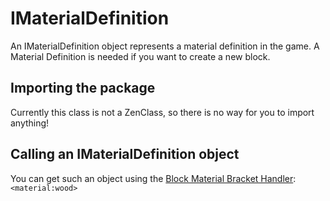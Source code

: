 # IMaterialDefinition

An IMaterialDefinition object represents a material definition in the game. A Material Definition is needed if you want to create a new block.

## Importing the package
Currently this class is not a ZenClass, so there is no way for you to import anything!


## Calling an IMaterialDefinition object
You can get such an object using the [Block Material Bracket Handler](/Mods/Contenttweaker/Vanilla/Brackets/Bracket_Block_Material):  
`<material:wood>`

